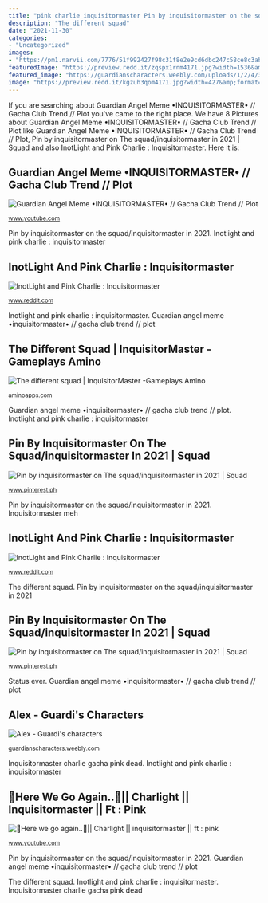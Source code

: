```yaml
---
title: "pink charlie inquisitormaster Pin by inquisitormaster on the squad/inquisitormaster in 2021"
description: "The different squad"
date: "2021-11-30"
categories:
- "Uncategorized"
images:
- "https://pm1.narvii.com/7776/51f992427f98c31f8e2e9cd6dbc247c58ce8c3abr1-2048-946v2_hq.jpg"
featuredImage: "https://preview.redd.it/zqspx1rnm4171.jpg?width=1536&amp;format=pjpg&amp;auto=webp&amp;s=7f9c61260ad7ab39f196cfae44ce7354a135791b"
featured_image: "https://guardianscharacters.weebly.com/uploads/1/2/4/3/12434541/2991887_orig.png"
image: "https://preview.redd.it/kgzuh3qom4171.jpg?width=427&amp;format=pjpg&amp;auto=webp&amp;s=bb079b78706257825c2f9b3117213b303e852ac5"
---
```


If you are searching about Guardian Angel Meme •INQUISITORMASTER• // Gacha Club Trend // Plot you've came to the right place. We have 8 Pictures about Guardian Angel Meme •INQUISITORMASTER• // Gacha Club Trend // Plot like Guardian Angel Meme •INQUISITORMASTER• // Gacha Club Trend // Plot, Pin by inquisitormaster on The squad/inquisitormaster in 2021 | Squad and also InotLight and Pink Charlie : Inquisitormaster. Here it is:

## Guardian Angel Meme •INQUISITORMASTER• // Gacha Club Trend // Plot

![Guardian Angel Meme •INQUISITORMASTER• // Gacha Club Trend // Plot](https://i.ytimg.com/vi/lFpFmaVY08s/maxresdefault.jpg "Inquisitormaster meh")

<small>www.youtube.com</small>

Pin by inquisitormaster on the squad/inquisitormaster in 2021. Inotlight and pink charlie : inquisitormaster

## InotLight And Pink Charlie : Inquisitormaster

![InotLight and Pink Charlie : Inquisitormaster](https://preview.redd.it/zqspx1rnm4171.jpg?width=1536&amp;format=pjpg&amp;auto=webp&amp;s=7f9c61260ad7ab39f196cfae44ce7354a135791b "The different squad")

<small>www.reddit.com</small>

Inotlight and pink charlie : inquisitormaster. Guardian angel meme •inquisitormaster• // gacha club trend // plot

## The Different Squad | InquisitorMaster -Gameplays Amino

![The different squad | InquisitorMaster -Gameplays Amino](https://pm1.narvii.com/7776/51f992427f98c31f8e2e9cd6dbc247c58ce8c3abr1-2048-946v2_hq.jpg "Pin by inquisitormaster on the squad/inquisitormaster in 2021")

<small>aminoapps.com</small>

Guardian angel meme •inquisitormaster• // gacha club trend // plot. Inotlight and pink charlie : inquisitormaster

## Pin By Inquisitormaster On The Squad/inquisitormaster In 2021 | Squad

![Pin by inquisitormaster on The squad/inquisitormaster in 2021 | Squad](https://i.pinimg.com/236x/66/33/ef/6633ef0f9a1797a3355d07e6675db2fe.jpg?nii=t "Guardian angel meme •inquisitormaster• // gacha club trend // plot")

<small>www.pinterest.ph</small>

Pin by inquisitormaster on the squad/inquisitormaster in 2021. Inquisitormaster meh

## InotLight And Pink Charlie : Inquisitormaster

![InotLight and Pink Charlie : Inquisitormaster](https://preview.redd.it/kgzuh3qom4171.jpg?width=427&amp;format=pjpg&amp;auto=webp&amp;s=bb079b78706257825c2f9b3117213b303e852ac5 "Inotlight and pink charlie : inquisitormaster")

<small>www.reddit.com</small>

The different squad. Pin by inquisitormaster on the squad/inquisitormaster in 2021

## Pin By Inquisitormaster On The Squad/inquisitormaster In 2021 | Squad

![Pin by inquisitormaster on The squad/inquisitormaster in 2021 | Squad](https://i.pinimg.com/236x/cf/6b/26/cf6b2637f0bdf08656b5a74daa635946.jpg?nii=t "The different squad")

<small>www.pinterest.ph</small>

Status ever. Guardian angel meme •inquisitormaster• // gacha club trend // plot

## Alex - Guardi&#039;s Characters

![Alex - Guardi&#039;s characters](https://guardianscharacters.weebly.com/uploads/1/2/4/3/12434541/2991887_orig.png "Pin by inquisitormaster on the squad/inquisitormaster in 2021")

<small>guardianscharacters.weebly.com</small>

Inquisitormaster charlie gacha pink dead. Inotlight and pink charlie : inquisitormaster

## 🥀Here We Go Again..🥀|| Charlight || Inquisitormaster || Ft : Pink

![🥀Here we go again..🥀|| Charlight || inquisitormaster || ft : pink](https://i.ytimg.com/vi/LEuMuizldxk/maxresdefault.jpg "Inquisitormaster meh")

<small>www.youtube.com</small>

Pin by inquisitormaster on the squad/inquisitormaster in 2021. Guardian angel meme •inquisitormaster• // gacha club trend // plot

The different squad. Inotlight and pink charlie : inquisitormaster. Inquisitormaster charlie gacha pink dead
